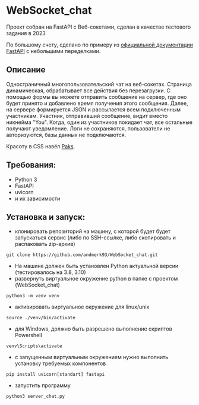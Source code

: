 # WebSocket_chat

Проект собран на FastAPI с Веб-сокетами, cделан в качестве тестового задания в 2023

По большому счету, сделано по примеру из [официальной документации FastAPI](https://fastapi.tiangolo.com/advanced/websockets/) с небольшими переделками. 

## Описание

Одностраничный многопользовательский чат на веб-сокетах. Страница динамическая, обрабатывает все действия без перезагрузки.
С помощью формы вы можете отправить сообщение на сервер, где оно будет принято и добавлено время получения этого сообщения.
Далее, на сервере формируется JSON и рассылается всем подключенным участникам. 
Участник, отправивший сообщение, видит вместо никнейма "You". Когда, один из участников покидает чат, все остальные получают уведомление. Логи не сохраняются, пользователи не авторизуются, базы данных не подключаются. 

Красоту в CSS навёл [Paks](https://github.com/paks176). 

## Требования:
 - Python 3
 - FastAPI
 - uvicorn
 - и их зависимости
 
 ## Установка и запуск:
 - клонировать репозиторий на машину, с которой будет будет запускаться сервис (либо по SSH-ссылке, либо скопировать и распаковать zip-архив)
```
git clone https://github.com/andmerk93/WebSocket_chat.git
```

- На машине должен быть установлен Python актуальной версии (тестировалось на 3.8, 3.10)
- развернуть виртуальное окружение python в папке с проектом (WebSocket_chat)
```
python3 -m venv venv
```
- активировать виртуальное окружение для linux/unix
 ```
 source ./venv/bin/activate 
 ``` 
- для Windows, должно быть разрешено выполнение скриптов Powershell
 ```
 venv\Scripts\activate
 ``` 

- с запущенным виртуальным окружением нужно выполнить установку требуемых компонентов
```
pip install uvicorn[standart] fastapi
```
- запустить программу
```
python3 server_chat.py
```
